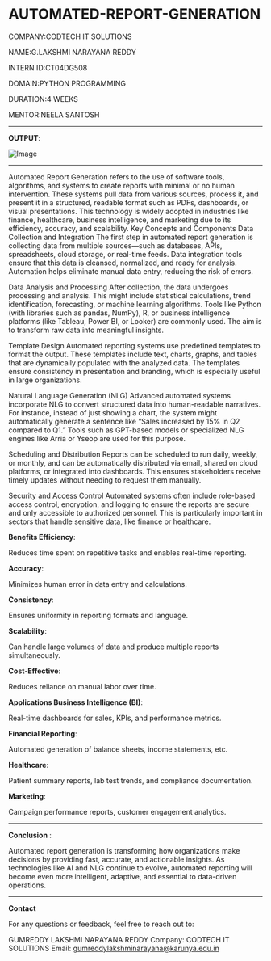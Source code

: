 # AUTOMATED-REPORT-GENERATION

COMPANY:CODTECH IT SOLUTIONS

NAME:G.LAKSHMI NARAYANA REDDY

INTERN ID:CT04DG508

DOMAIN:PYTHON PROGRAMMING

DURATION:4 WEEKS

MENTOR:NEELA SANTOSH



------
**OUTPUT**:

![Image](https://github.com/user-attachments/assets/0efa9268-b392-488f-80f3-a02c89609910)

-----
Automated Report Generation refers to the use of software tools, algorithms, and systems to create reports with minimal or no human intervention. These systems pull data from various sources, process it, and present it in a structured, readable format such as PDFs, dashboards, or visual presentations. This technology is widely adopted in industries like finance, healthcare, business intelligence, and marketing due to its efficiency, accuracy, and scalability.
Key Concepts and Components Data Collection and Integration The first step in automated report generation is collecting data from multiple sources—such as databases, APIs, spreadsheets, cloud storage, or real-time feeds. Data integration tools ensure that this data is cleansed, normalized, and ready for analysis. Automation helps eliminate manual data entry, reducing the risk of errors.

Data Analysis and Processing After collection, the data undergoes processing and analysis. This might include statistical calculations, trend identification, forecasting, or machine learning algorithms. Tools like Python (with libraries such as pandas, NumPy), R, or business intelligence platforms (like Tableau, Power BI, or Looker) are commonly used. The aim is to transform raw data into meaningful insights.

Template Design Automated reporting systems use predefined templates to format the output. These templates include text, charts, graphs, and tables that are dynamically populated with the analyzed data. The templates ensure consistency in presentation and branding, which is especially useful in large organizations.

Natural Language Generation (NLG) Advanced automated systems incorporate NLG to convert structured data into human-readable narratives. For instance, instead of just showing a chart, the system might automatically generate a sentence like “Sales increased by 15% in Q2 compared to Q1.” Tools such as GPT-based models or specialized NLG engines like Arria or Yseop are used for this purpose.

Scheduling and Distribution Reports can be scheduled to run daily, weekly, or monthly, and can be automatically distributed via email, shared on cloud platforms, or integrated into dashboards. This ensures stakeholders receive timely updates without needing to request them manually.

Security and Access Control Automated systems often include role-based access control, encryption, and logging to ensure the reports are secure and only accessible to authorized personnel. This is particularly important in sectors that handle sensitive data, like finance or healthcare.

**Benefits Efficiency**: 

Reduces time spent on repetitive tasks and enables real-time reporting.

**Accuracy**:

Minimizes human error in data entry and calculations.

**Consistency**: 

Ensures uniformity in reporting formats and language.

**Scalability**:

Can handle large volumes of data and produce multiple reports simultaneously.

**Cost-Effective**: 

Reduces reliance on manual labor over time.

**Applications Business Intelligence (BI)**: 

Real-time dashboards for sales, KPIs, and performance metrics.

**Financial Reporting**:

Automated generation of balance sheets, income statements, etc.

**Healthcare**:

Patient summary reports, lab test trends, and compliance documentation.

**Marketing**:

Campaign performance reports, customer engagement analytics.

-------
**Conclusion** :

Automated report generation is transforming how organizations make decisions by providing fast, accurate, and actionable insights. As technologies like AI and NLG continue to evolve, automated reporting will become even more intelligent, adaptive, and essential to data-driven operations.

-----
**Contact** 

For any questions or feedback, feel free to reach out to:

GUMREDDY LAKSHMI NARAYANA REDDY
Company: CODTECH IT SOLUTIONS
Email: gumreddylakshminarayana@karunya.edu.in
